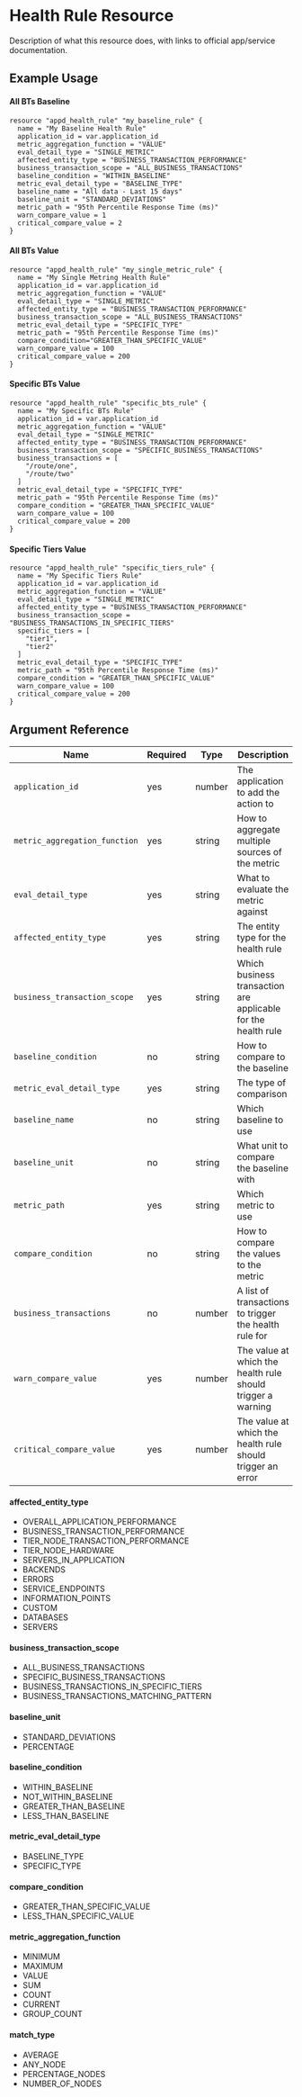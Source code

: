 # Health Rule Resource

Description of what this resource does, with links to official
app/service documentation.

## Example Usage

#### All BTs Baseline 
```hcl
resource "appd_health_rule" "my_baseline_rule" {
  name = "My Baseline Health Rule"
  application_id = var.application_id
  metric_aggregation_function = "VALUE"
  eval_detail_type = "SINGLE_METRIC"
  affected_entity_type = "BUSINESS_TRANSACTION_PERFORMANCE"
  business_transaction_scope = "ALL_BUSINESS_TRANSACTIONS"
  baseline_condition = "WITHIN_BASELINE"
  metric_eval_detail_type = "BASELINE_TYPE"
  baseline_name = "All data - Last 15 days"
  baseline_unit = "STANDARD_DEVIATIONS"
  metric_path = "95th Percentile Response Time (ms)"
  warn_compare_value = 1
  critical_compare_value = 2
}
```

#### All BTs Value
```hcl
resource "appd_health_rule" "my_single_metric_rule" {
  name = "My Single Metring Health Rule"
  application_id = var.application_id
  metric_aggregation_function = "VALUE"
  eval_detail_type = "SINGLE_METRIC"
  affected_entity_type = "BUSINESS_TRANSACTION_PERFORMANCE"
  business_transaction_scope = "ALL_BUSINESS_TRANSACTIONS"
  metric_eval_detail_type = "SPECIFIC_TYPE"
  metric_path = "95th Percentile Response Time (ms)"
  compare_condition="GREATER_THAN_SPECIFIC_VALUE"
  warn_compare_value = 100
  critical_compare_value = 200
}
```

#### Specific BTs Value
```hcl
resource "appd_health_rule" "specific_bts_rule" {
  name = "My Specific BTs Rule"
  application_id = var.application_id
  metric_aggregation_function = "VALUE"
  eval_detail_type = "SINGLE_METRIC"
  affected_entity_type = "BUSINESS_TRANSACTION_PERFORMANCE"
  business_transaction_scope = "SPECIFIC_BUSINESS_TRANSACTIONS"
  business_transactions = [
    "/route/one",
    "/route/two"
  ]
  metric_eval_detail_type = "SPECIFIC_TYPE"
  metric_path = "95th Percentile Response Time (ms)"
  compare_condition = "GREATER_THAN_SPECIFIC_VALUE"
  warn_compare_value = 100
  critical_compare_value = 200
}
```

#### Specific Tiers Value
```hcl
resource "appd_health_rule" "specific_tiers_rule" {
  name = "My Specific Tiers Rule"
  application_id = var.application_id
  metric_aggregation_function = "VALUE"
  eval_detail_type = "SINGLE_METRIC"
  affected_entity_type = "BUSINESS_TRANSACTION_PERFORMANCE"
  business_transaction_scope = "BUSINESS_TRANSACTIONS_IN_SPECIFIC_TIERS"
  specific_tiers = [
    "tier1",
    "tier2"
  ]
  metric_eval_detail_type = "SPECIFIC_TYPE"
  metric_path = "95th Percentile Response Time (ms)"
  compare_condition = "GREATER_THAN_SPECIFIC_VALUE"
  warn_compare_value = 100
  critical_compare_value = 200
}
```

## Argument Reference

|Name|Required|Type|Description|Example|
|----|--------|----|-----------|-------|
|`application_id`|yes|number|The application to add the action to|`32423`|
|`metric_aggregation_function`|yes|string|How to aggregate multiple sources of the metric|`"VALUE"`|
|`eval_detail_type`|yes|string|What to evaluate the metric against|`"SINGLE_METRIC"`|
|`affected_entity_type`|yes|string|The entity type for the health rule|`"OVERALL_APPLICATION_PERFORMANCE"`|
|`business_transaction_scope`|yes|string|Which business transaction are applicable for the health rule|`"ALL_BUSINESS_TRANSACTIONS"`|
|`baseline_condition`|no|string|How to compare to the baseline|`"WITHIN_BASELINE"`|
|`metric_eval_detail_type`|yes|string|The type of comparison|`"BASELINE_TYPE"`|
|`baseline_name`|no|string|Which baseline to use|`"All data - Last 15 days"`|
|`baseline_unit`|no|string|What unit to compare the baseline with|`"PERCENTAGE"`|
|`metric_path`|yes|string|Which metric to use|`"95th Percentile Response Time (ms)"`|
|`compare_condition`|no|string|How to compare the values to the metric|`"GREATER_THAN_SPECIFIC_VALUE"`|
|`business_transactions`|no|number|A list of transactions to trigger the health rule for|`["/endpoint"]`|
|`warn_compare_value`|yes|number|The value at which the health rule should trigger a warning|`1`|
|`critical_compare_value`|yes|number|The value at which the health rule should trigger an error|`2`|


#### affected_entity_type
- OVERALL_APPLICATION_PERFORMANCE
- BUSINESS_TRANSACTION_PERFORMANCE
- TIER_NODE_TRANSACTION_PERFORMANCE
- TIER_NODE_HARDWARE
- SERVERS_IN_APPLICATION
- BACKENDS
- ERRORS
- SERVICE_ENDPOINTS
- INFORMATION_POINTS
- CUSTOM
- DATABASES
- SERVERS

#### business_transaction_scope
- ALL_BUSINESS_TRANSACTIONS
- SPECIFIC_BUSINESS_TRANSACTIONS
- BUSINESS_TRANSACTIONS_IN_SPECIFIC_TIERS
- BUSINESS_TRANSACTIONS_MATCHING_PATTERN

#### baseline_unit
- STANDARD_DEVIATIONS
- PERCENTAGE

#### baseline_condition
- WITHIN_BASELINE
- NOT_WITHIN_BASELINE
- GREATER_THAN_BASELINE
- LESS_THAN_BASELINE

#### metric_eval_detail_type
- BASELINE_TYPE
- SPECIFIC_TYPE

#### compare_condition
- GREATER_THAN_SPECIFIC_VALUE
- LESS_THAN_SPECIFIC_VALUE

#### metric_aggregation_function
- MINIMUM
- MAXIMUM
- VALUE
- SUM
- COUNT
- CURRENT
- GROUP_COUNT

#### match_type
- AVERAGE
- ANY_NODE
- PERCENTAGE_NODES
- NUMBER_OF_NODES
